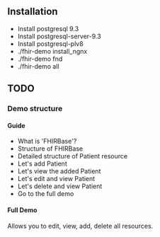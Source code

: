 ## Installation

* Install postgresql 9.3
* Install postgresql-server-9.3
* Install postgresql-plv8
* ./fhir-demo install_ngnx
* ./fhir-demo fnd
* ./fhir-demo all

## TODO
### Demo structure

#### Guide
* What is 'FHIRBase'?
* Structure of FHIRBase
* Detailed structure of Patient resource
* Let's add Patient
* Let's view the added Patient
* Let's edit and view Patient
* Let's delete and view Patient
* Go to the full demo

#### Full Demo
Allows you to edit, view, add, delete all resources.

